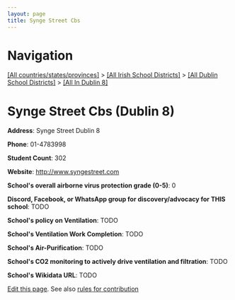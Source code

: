 ```yaml
---
layout: page
title: Synge Street Cbs
---
```

# Navigation

[[All countries/states/provinces]](../../../..) > [[All Irish School Districts]](../../..) > [[All Dublin School Districts]](../..) > [[All In Dublin 8]](..)

# Synge Street Cbs (Dublin 8)

**Address**: Synge Street Dublin 8

**Phone**: 01-4783998

**Student Count**: 302

**Website**: <http://www.syngestreet.com>

**School's overall airborne virus protection grade (0-5)**: 0

**Discord, Facebook, or WhatsApp group for discovery/advocacy for THIS school**: TODO

**School's policy on Ventilation**: TODO

**School's Ventilation Work Completion**: TODO

**School's Air-Purification**: TODO

**School's CO2 monitoring to actively drive ventilation and filtration**: TODO

**School's Wikidata URL**: TODO


[Edit this page](https://github.com/ventilate-schools/Ireland/edit/main/./Dublin_8/Synge_Street_Cbs.md). See also [rules for contribution](../../../contribution-rules/)